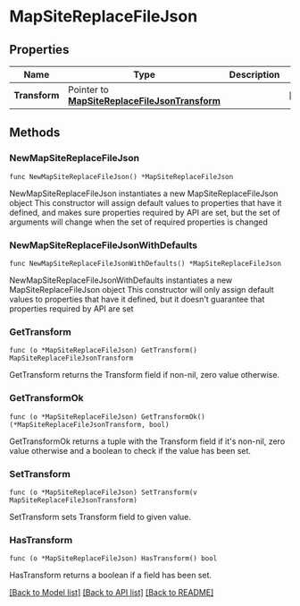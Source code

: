 # MapSiteReplaceFileJson

## Properties

Name | Type | Description | Notes
------------ | ------------- | ------------- | -------------
**Transform** | Pointer to [**MapSiteReplaceFileJsonTransform**](MapSiteReplaceFileJsonTransform.md) |  | [optional] 

## Methods

### NewMapSiteReplaceFileJson

`func NewMapSiteReplaceFileJson() *MapSiteReplaceFileJson`

NewMapSiteReplaceFileJson instantiates a new MapSiteReplaceFileJson object
This constructor will assign default values to properties that have it defined,
and makes sure properties required by API are set, but the set of arguments
will change when the set of required properties is changed

### NewMapSiteReplaceFileJsonWithDefaults

`func NewMapSiteReplaceFileJsonWithDefaults() *MapSiteReplaceFileJson`

NewMapSiteReplaceFileJsonWithDefaults instantiates a new MapSiteReplaceFileJson object
This constructor will only assign default values to properties that have it defined,
but it doesn't guarantee that properties required by API are set

### GetTransform

`func (o *MapSiteReplaceFileJson) GetTransform() MapSiteReplaceFileJsonTransform`

GetTransform returns the Transform field if non-nil, zero value otherwise.

### GetTransformOk

`func (o *MapSiteReplaceFileJson) GetTransformOk() (*MapSiteReplaceFileJsonTransform, bool)`

GetTransformOk returns a tuple with the Transform field if it's non-nil, zero value otherwise
and a boolean to check if the value has been set.

### SetTransform

`func (o *MapSiteReplaceFileJson) SetTransform(v MapSiteReplaceFileJsonTransform)`

SetTransform sets Transform field to given value.

### HasTransform

`func (o *MapSiteReplaceFileJson) HasTransform() bool`

HasTransform returns a boolean if a field has been set.


[[Back to Model list]](../README.md#documentation-for-models) [[Back to API list]](../README.md#documentation-for-api-endpoints) [[Back to README]](../README.md)


